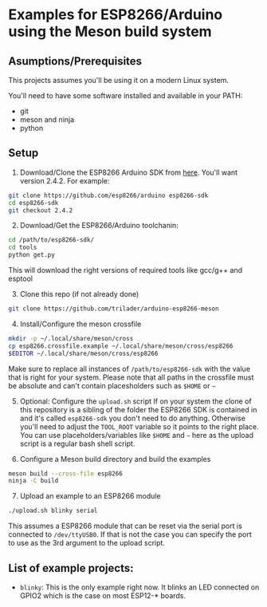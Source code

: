 # Examples for ESP8266/Arduino using the Meson build system

## Asumptions/Prerequisites
This projects assumes you'll be using it on a modern Linux system.

You'll need to have some software installed and available in your PATH:
* git
* meson and ninja
* python

## Setup
1. Download/Clone the ESP8266 Arduino SDK from [here](https://github.com/esp8266/arduino). You'll want version 2.4.2.
For example:
```bash
git clone https://github.com/esp8266/arduino esp8266-sdk
cd esp8266-sdk
git checkout 2.4.2
```

2. Download/Get the ESP8266/Arduino toolchanin:
```bash
cd /path/to/esp8266-sdk/
cd tools
python get.py
```
This will download the right versions of required tools like gcc/g++ and esptool

3. Clone this repo (if not already done)
```bash
git clone https://github.com/trilader/arduino-esp8266-meson
```

4. Install/Configure the meson crossfile
```bash
mkdir -p ~/.local/share/meson/cross
cp esp8266.crossfile.example ~/.local/share/meson/cross/esp8266
$EDITOR ~/.local/share/meson/cross/esp8266
```
Make sure to replace all instances of `/path/to/esp8266-sdk` with the value that is right for your system. Please note that all paths in the crossfile must be absolute and can't contain placesholders such as `$HOME` or `~`

5. Optional: Configure the `upload.sh` script
If on your system the clone of this repository is a sibling of the folder the ESP8266 SDK is contained in and it's called `esp8266-sdk` you don't need to do anything.
Otherwise you'll need to adjust the `TOOL_ROOT` variable so it points to the right place. You can use placeholders/variables like `$HOME` and `~` here as the upload script is a regular bash shell script.

6. Configure a Meson build directory and build the examples
```bash
meson build --cross-file esp8266
ninja -C build
```

7. Upload an example to an ESP8266 module
```bash
./upload.sh blinky serial
```
This assumes a ESP8266 module that can be reset via the serial port is connected to `/dev/ttyUSB0`. If that is not the case you can specify the port to use as the 3rd argument to the upload script.

## List of example projects:
* `blinky`: This is the only example right now. It blinks an LED connected on GPIO2 which is the case on most ESP12-* boards.
